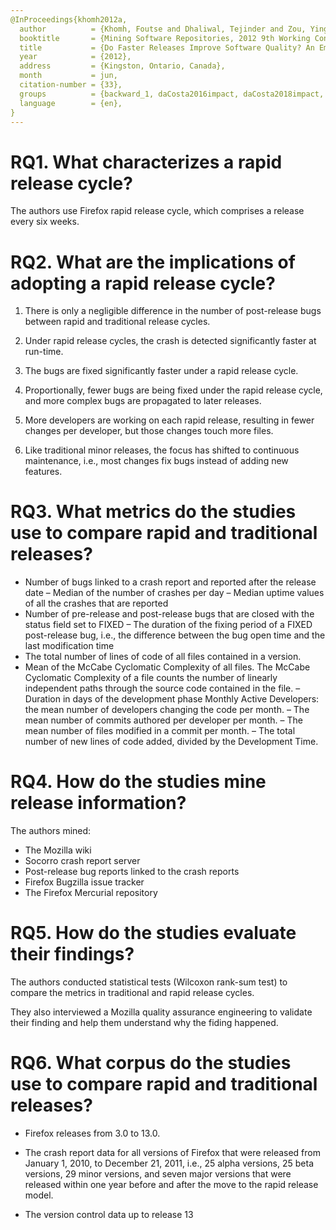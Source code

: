 ```yaml
---
@InProceedings{khomh2012a,
  author          = {Khomh, Foutse and Dhaliwal, Tejinder and Zou, Ying and Adams, Bram},
  booktitle       = {Mining Software Repositories, 2012 9th Working Conference},
  title           = {Do Faster Releases Improve Software Quality? An Empirical Case Study of Mozilla Firefox},
  year            = {2012},
  address         = {Kingston, Ontario, Canada},
  month           = jun,
  citation-number = {33},
  groups          = {backward_1, daCosta2016impact, daCosta2018impact, mantyla2013rapid, clark2014moving, hemmati2015prioritizing, hemmati2017prioritizing, souza2015rapid, khomh2015understanding, mantyla2015rapid, selected, Firefox},
  language        = {en},
}
---
```


# RQ1. What characterizes a rapid release cycle?

The authors use Firefox rapid release cycle, which comprises a release every six weeks.

# RQ2. What are the implications of adopting a rapid release cycle?

  1. There is only a negligible difference in the number of post-release bugs between rapid and traditional release cycles. 
  
  2. Under rapid release cycles, the crash is detected significantly faster at run-time.

  3. The bugs are fixed significantly faster under a rapid release cycle. 

  4. Proportionally, fewer bugs are being fixed under the rapid release cycle, and more complex bugs are propagated to later releases.

  5. More developers are working on each rapid release, resulting in fewer changes per developer, but those changes touch more files. 
  
  6. Like traditional minor releases, the focus has shifted to continuous maintenance, i.e., most changes fix bugs instead of adding new features.
  

# RQ3. What metrics do the studies use to compare rapid and traditional releases?

  - Number of bugs linked to a crash report and reported after the release date
  – Median of the number of crashes per day
  – Median uptime values of all the crashes that are reported
  - Number of pre-release and post-release bugs that are closed with the status field set to FIXED
  – The duration of the fixing period of a FIXED post-release bug, i.e., the difference between the bug open time and the last modification time 
  - The total number of lines of code of all files contained in a version. 
  - Mean of the McCabe Cyclomatic Complexity of all files. The McCabe Cyclomatic Complexity of a file counts the number of linearly independent paths through the source code contained in the file.
  – Duration in days of the development phase
Monthly Active Developers: the mean number of developers changing the code per
month.
  – The mean number of commits authored per developer per
month.
  – The mean number of files modified in a commit per month.
  – The total number of new lines of code added, divided by the Development Time.


# RQ4. How do the studies mine release information?

The authors mined:
  - The Mozilla wiki
  - Socorro crash report server
  - Post-release bug reports linked to the crash reports
  - Firefox Bugzilla issue tracker
  - The Firefox Mercurial repository


# RQ5. How do the studies evaluate their findings?

The authors conducted statistical tests  (Wilcoxon rank-sum test) to compare the metrics in traditional and rapid release cycles. 

They also interviewed a Mozilla quality assurance engineering to validate their finding and help them understand why the fiding happened.

# RQ6. What corpus do the studies use to compare rapid and traditional releases?

  - Firefox releases from 3.0 to 13.0.

  - The crash report data for all versions of Firefox that were released from January 1, 2010, to December 21, 2011, i.e., 25 alpha versions, 25 beta versions, 29 minor versions, and seven major versions that were released within one year before and after the move to the rapid release model.

  - The version control data up to release 13
